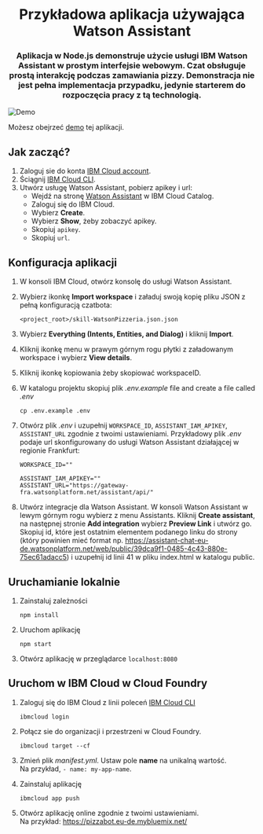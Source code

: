 <h1 align="center" style="border-bottom: none;">Przykładowa aplikacja używająca Watson Assistant</h1>
<h3 align="center">Aplikacja w Node.js demonstruje użycie usługi IBM Watson Assistant w prostym interfejsie webowym. Czat obsługuje prostą interakcję podczas zamawiania pizzy. Demonstracja nie jest pełna implementacja przypadku, jedynie starterem do rozpoczęcia pracy z tą technologią.</h3>

![Demo](readme_images/demo.gif)

Możesz obejrzeć [demo][demo_url] tej aplikacji.


## Jak zacząć?

1. Zaloguj sie do konta [IBM Cloud account](https://cloud.ibm.com/registration/).
1. Ściągnij [IBM Cloud CLI](https://cloud.ibm.com/docs/cli/index.html#overview).
1. Utwórz usługę Watson Assistant, pobierz apikey i url:
    - Wejdź na stronę [Watson Assistant](https://cloud.ibm.com/catalog/services/conversation) w IBM Cloud Catalog.
    - Zaloguj się do IBM Cloud.
    - Wybierz **Create**.
    - Wybierz **Show**, żeby zobaczyć apikey.
    - Skopiuj `apikey`.
    - Skopiuj `url`.

## Konfiguracja aplikacji

1. W konsoli IBM Cloud, otwórz konsolę do usługi Watson Assistant.

2. Wybierz ikonkę **Import workspace** i załaduj swoją kopię pliku JSON z pełną konfiguracją czatbota:

    `<project_root>/skill-WatsonPizzeria.json.json`

3. Wybierz **Everything (Intents, Entities, and Dialog)** i kliknij **Import**. 

4. Kliknij ikonkę menu w prawym górnym rogu płytki z załadowanym workspace i wybierz **View details**.

5. Kliknij ikonkę kopiowania żeby skopiować workspaceID.

6. W katalogu projektu skopiuj plik *.env.example* file and create a file called *.env*

    ```
    cp .env.example .env
    ```

7. Otwórz plik *.env* i uzupełnij `WORKSPACE_ID`,  `ASSISTANT_IAM_APIKEY`, `ASSISTANT_URL` zgodnie z twoimi ustawieniami. Przykładowy plik *.env* podaje url skonfigurowany do usługi Watson Assistant działającej w regionie Frankfurt:

    ```
	WORKSPACE_ID=""

	ASSISTANT_IAM_APIKEY=""
	ASSISTANT_URL="https://gateway-fra.watsonplatform.net/assistant/api/"
    ```
8. Utwórz integracje dla Watson Assistant. W konsoli Watson Assistant w lewym górnym rogu wybierz z menu Assistants. Kliknij **Create assistant**, na następnej stronie **Add integration** wybierz **Preview Link** i utwórz go. Skopiuj id, które jest ostatnim elementem podanego linku do strony (który powinien mieć format np. https://assistant-chat-eu-de.watsonplatform.net/web/public/39dca9f1-0485-4c43-880e-75ec61adacc5) i uzupełnij id linii 41 w pliku index.html w katalogu public.

## Uruchamianie lokalnie

1. Zainstaluj zależności

    ```
    npm install
    ```

1. Uruchom aplikację

    ```
    npm start
    ```

1. Otwórz aplikację w przeglądarce
   `localhost:8080`

## Uruchom w IBM Cloud w Cloud Foundry

1. Zaloguj się do IBM Cloud z linii poleceń [IBM Cloud CLI](https://cloud.ibm.com/docs/cli/index.html#overview)

    ```
    ibmcloud login
    ```

1. Połącz sie do organizacji i przestrzeni w Cloud Foundry.

    ```
    ibmcloud target --cf
    ```

1. Zmień plik *manifest.yml*. Ustaw pole **name** na unikalną wartość.  
  Na przykład, `- name: my-app-name`.
1. Zainstaluj aplikację

    ```
    ibmcloud app push
    ```

1. Otwórz aplikację online zgodnie z twoimi ustawieniami.  
Na przykład: https://pizzabot.eu-de.mybluemix.net/


[demo_url]: https://pizzabot.eu-de.mybluemix.net/
[doc_intents]: https://cloud.ibm.com/docs/services/conversation/intents-entities.html#planning-your-entities
[docs]: https://cloud.ibm.com/docs/services/assistant/index.html#index
[docs_landing]: (https://cloud.ibm.com/docs/services/assistant/index.html#index)
[node_link]: (http://nodejs.org/)
[npm_link]: (https://www.npmjs.com/)
[sign_up]: https://cloud.ibm.com/registration
